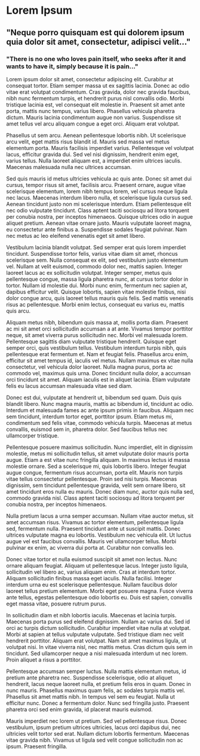 # Lorem Ipsum
## "Neque porro quisquam est qui dolorem ipsum quia dolor sit amet, consectetur, adipisci velit..."
### "There is no one who loves pain itself, who seeks after it and wants to have it, simply because it is pain..."

Lorem ipsum dolor sit amet, consectetur adipiscing elit. Curabitur at consequat tortor. Etiam semper massa ut ex sagittis lacinia. Donec ac odio vitae erat volutpat condimentum. Cras gravida, dolor nec gravida faucibus, nibh nunc fermentum turpis, et hendrerit purus nisl convallis odio. Morbi tristique lacinia est, vel consequat elit molestie in. Praesent sit amet ante porta, mattis nunc tempus, varius libero. Phasellus vehicula pharetra dictum. Mauris lacinia condimentum augue non varius. Suspendisse sit amet tellus vel arcu aliquam congue a eget orci. Aliquam erat volutpat.

Phasellus ut sem arcu. Aenean pellentesque lobortis nibh. Ut scelerisque arcu velit, eget mattis risus blandit id. Mauris sed massa vel metus elementum porta. Mauris facilisis imperdiet varius. Pellentesque vel volutpat lacus, efficitur gravida dui. Sed vel nisi dignissim, hendrerit enim eget, varius tellus. Nulla laoreet aliquam est, a imperdiet enim ultrices iaculis. Maecenas malesuada nulla nec ultrices accumsan.

Sed quis mauris id metus ultricies vehicula ac quis ante. Donec sit amet dui cursus, tempor risus sit amet, facilisis arcu. Praesent ornare, augue vitae scelerisque elementum, lorem nibh tempus lorem, vel cursus neque ligula nec lacus. Maecenas interdum libero nulla, et scelerisque ligula cursus sed. Aenean tincidunt justo non mi scelerisque interdum. Etiam pellentesque elit nec odio vulputate tincidunt. Class aptent taciti sociosqu ad litora torquent per conubia nostra, per inceptos himenaeos. Quisque ultrices odio in augue aliquet pretium. Aenean vitae ornare justo. Mauris vulputate laoreet magna, eu consectetur ante finibus a. Suspendisse sodales feugiat pulvinar. Nam nec metus ac leo eleifend venenatis eget sit amet libero.

Vestibulum lacinia blandit volutpat. Sed semper erat quis lorem imperdiet tincidunt. Suspendisse tortor felis, varius vitae diam sit amet, rhoncus scelerisque sem. Nulla consequat ex elit, sed vestibulum justo elementum vel. Nullam at velit euismod, commodo dolor nec, mattis sapien. Integer laoreet lacus ac ex sollicitudin volutpat. Integer semper, metus quis pellentesque congue, massa ligula pharetra nunc, at cursus tortor dolor in tortor. Nullam id molestie dui. Morbi nunc enim, fermentum nec sapien at, dapibus efficitur velit. Quisque lobortis, sapien vitae molestie finibus, nisi dolor congue arcu, quis laoreet tellus mauris quis felis. Sed mattis venenatis risus ac pellentesque. Morbi enim lectus, consequat eu varius eu, mattis quis arcu.

Aliquam metus nibh, bibendum quis massa at, mollis porta diam. Praesent ac mi sit amet orci sollicitudin accumsan a at ante. Vivamus tempor porttitor neque, sit amet viverra purus sollicitudin nec. Morbi vel malesuada lorem. Pellentesque sagittis diam vulputate tristique hendrerit. Quisque eget semper orci, quis vestibulum tellus. Vestibulum interdum turpis nibh, quis pellentesque erat fermentum et. Nam et feugiat felis. Phasellus arcu enim, efficitur sit amet tempus id, iaculis vel metus. Nullam maximus ex vitae nulla consectetur, vel vehicula dolor laoreet. Nulla magna purus, porta ac commodo vel, maximus quis urna. Donec tincidunt nulla dolor, a accumsan orci tincidunt sit amet. Aliquam iaculis est in aliquet lacinia. Etiam vulputate felis eu lacus accumsan malesuada vitae sed diam.

Donec est dui, vulputate at hendrerit ut, bibendum sed quam. Duis quis blandit libero. Nunc magna mauris, mattis ac bibendum id, tincidunt ac odio. Interdum et malesuada fames ac ante ipsum primis in faucibus. Aliquam nec sem tincidunt, interdum tortor eget, porttitor ipsum. Etiam metus mi, condimentum sed felis vitae, commodo vehicula turpis. Maecenas at metus convallis, euismod sem in, pharetra dolor. Sed faucibus tellus nec ullamcorper tristique.

Pellentesque posuere maximus sollicitudin. Nunc imperdiet, elit in dignissim molestie, metus mi sollicitudin tellus, sit amet vulputate dolor mauris porta augue. Etiam a est vitae nunc fringilla aliquam. In maximus lectus id massa molestie ornare. Sed a scelerisque mi, quis lobortis libero. Integer feugiat augue congue, fermentum risus accumsan, porta elit. Mauris non turpis vitae tellus consectetur pellentesque. Proin sed nisi turpis. Maecenas dignissim, sem tincidunt pellentesque gravida, velit sem ornare libero, sit amet tincidunt eros nulla eu mauris. Donec diam nunc, auctor quis nulla sed, commodo gravida nisl. Class aptent taciti sociosqu ad litora torquent per conubia nostra, per inceptos himenaeos.

Nulla pretium lacus a urna semper accumsan. Nullam vitae auctor metus, sit amet accumsan risus. Vivamus ac tortor elementum, pellentesque ligula sed, fermentum nulla. Praesent tincidunt ante ut suscipit mattis. Donec ultrices vulputate magna eu lobortis. Vestibulum nec vehicula elit. Ut luctus augue vel est faucibus convallis. Mauris vel ullamcorper tellus. Morbi pulvinar ex enim, ac viverra dui porta at. Curabitur non convallis leo.

Donec vitae tortor et nulla euismod suscipit sit amet non lectus. Nunc ornare aliquam feugiat. Aliquam ut pellentesque lacus. Integer justo ligula, sollicitudin vel libero ac, varius aliquam enim. Cras at interdum tortor. Aliquam sollicitudin finibus massa eget iaculis. Nulla facilisi. Integer interdum urna eu est scelerisque pellentesque. Nullam faucibus dolor laoreet tellus pretium elementum. Morbi eget posuere magna. Fusce viverra ante tellus, egestas pellentesque odio lobortis eu. Duis est sapien, convallis eget massa vitae, posuere rutrum purus.

In sollicitudin diam et nibh lobortis iaculis. Maecenas et lacinia turpis. Maecenas porta purus sed eleifend dignissim. Nullam ac varius dui. Sed id orci ac turpis dictum sollicitudin. Curabitur imperdiet vitae nulla at volutpat. Morbi at sapien at tellus vulputate vulputate. Sed tristique diam nec velit hendrerit porttitor. Aliquam erat volutpat. Nam sit amet maximus ligula, ut volutpat nisi. In vitae viverra nisl, nec mattis metus. Cras dictum quis sem in tincidunt. Sed ullamcorper neque a nisi malesuada interdum ut nec lorem. Proin aliquet a risus a porttitor.

Pellentesque accumsan semper luctus. Nulla mattis elementum metus, id pretium ante pharetra nec. Suspendisse scelerisque, odio at aliquet hendrerit, lacus neque laoreet nulla, et pretium felis eros in quam. Donec in nunc mauris. Phasellus maximus quam felis, ac sodales turpis mattis vel. Phasellus sit amet mattis nibh. In tempus vel sem eu feugiat. Nulla ut efficitur nunc. Donec a fermentum dolor. Nunc sed fringilla justo. Praesent pharetra orci sed enim gravida, id placerat mauris euismod.

Mauris imperdiet nec lorem ut pretium. Sed vel pellentesque risus. Donec vestibulum, ipsum pretium ultrices ultricies, lacus orci dapibus dui, nec ultricies velit tortor sed erat. Nullam dictum lobortis fermentum. Maecenas vitae gravida nibh. Vivamus ut ligula sed velit congue sollicitudin non ac ipsum. Praesent fringilla. 